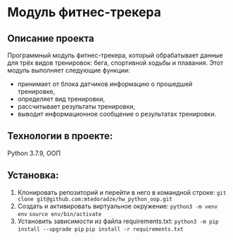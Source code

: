 # Модуль фитнес-трекера
## Описание проекта
Программный модуль фитнес-трекера, который обрабатывает данные для трёх видов тренировок: бега, спортивной ходьбы и плавания.
Этот модуль выполняет следующие функции:
* принимает от блока датчиков информацию о прошедшей тренировке,
* определяет вид тренировки,
* рассчитывает результаты тренировки,
* выводит информационное сообщение о результатах тренировки.

## Технологии в проекте:
Python 3.7.9,  ООП

## Установка:
1. Клонировать репозиторий и перейти в него в командной строке:
`git clone git@github.com:mtedoradze/hw_python_oop.git`
2. Cоздать и активировать виртуальное окружение:
`python3 -m venv env`
`source env/bin/activate`
3. Установить зависимости из файла requirements.txt:
`python3 -m pip install --upgrade pip`
`pip install -r requirements.txt`